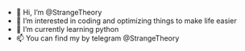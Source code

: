 - 👋 Hi, I’m @StrangeTheory
- 👀 I’m interested in coding and optimizing things to make life easier
- 🌱 I’m currently learning python
- 📫 You can find my by telegram @StrangeTheory

